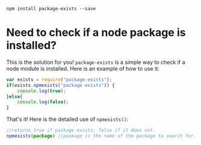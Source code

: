 `npm install package-exists --save`
# Need to check if a node package is installed?
This is the solution for you! 
`package-exists` is a simple way to check if a node module is installed. Here is an example of how to use it:
```javascript
var exists = require("package-exists");
if(exists.npmexists("package-exists")) {
    console.log(true);
}else{
    console.log(false);
}
```
That's it! Here is the detailed use of `npmexists()`:
```javascript
//returns true if package exists, false if it does not.
npmexists(package) //package is the name of the package to search for. No need to include ./node_modules/ it searches there automatically.
```
